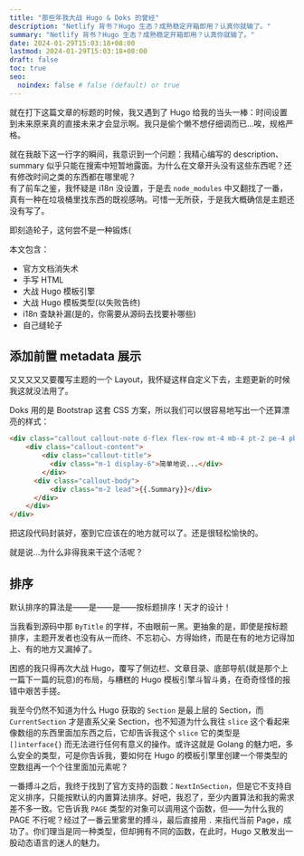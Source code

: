 ```yaml
---
title: "那些年我大战 Hugo & Doks 的曾经"
description: "Netlify 背书？Hugo 生态？成熟稳定开箱即用？认真你就输了。"
summary: "Netlify 背书？Hugo 生态？成熟稳定开箱即用？认真你就输了。"
date: 2024-01-29T15:03:18+08:00
lastmod: 2024-01-29T15:03:18+08:00
draft: false
toc: true
seo:
  noindex: false # false (default) or true
---
```


就在打下这篇文章的标题的时候，我又遇到了 Hugo 给我的当头一棒：时间设置到未来原来真的直接未来才会显示啊。我只是偷个懒不想仔细调而已...唉，规格严格。

就在我敲下这一行字的瞬间，我意识到一个问题：我精心编写的 description、summary 似乎只能在搜索中短暂地露面。为什么在文章开头没有这些东西呢？还有修改时间之类的东西都在哪里呢？  
有了前车之鉴，我怀疑是 i18n 没设置，于是去 `node_modules` 中又翻找了一番，真有一种在垃圾桶里找东西的既视感呐。可惜一无所获，于是我大概确信是主题还没有写了。

即刻造轮子，这何尝不是一种锻炼(

本文包含：

- 官方文档消失术
- 手写 HTML
- 大战 Hugo 模板引擎
- 大战 Hugo 模板类型(以失败告终)
- i18n 查缺补漏(是的，你需要从源码去找要补哪些)
- 自己缝轮子

## 添加前置 metadata 展示

又又又又又要覆写主题的一个 Layout，我怀疑这样自定义下去，主题更新的时候我这就没法用了。

Doks 用的是 Bootstrap 这套 CSS 方案，所以我们可以很容易地写出一个还算漂亮的样式：

```html
<div class="callout callout-note d-flex flex-row mt-4 mb-4 pt-2 pe-4 pb-2 ps-3">
    <div class="callout-content">
        <div class="callout-title">
          <div class="m-1 display-6">简单地说...</div>
        </div>
      <div class="callout-body">
          <div class="m-2 lead">{{.Summary}}</div>
      </div>
    </div>
</div>
```

把这段代码封装好，塞到它应该在的地方就可以了。还是很轻松愉快的。

就是说...为什么非得我来干这个活呢？

## 排序

默认排序的算法是——是——是——按标题排序！天才的设计！

当我看到源码中那 `ByTitle` 的字样，不由眼前一黑。更抽象的是，即使是按标题排序，主题开发者也没有从一而终、不忘初心、方得始终，而是在有的地方记得加上、有的地方又漏掉了。

困惑的我只得再次大战 Hugo，覆写了侧边栏、文章目录、底部导航(就是那个上一篇下一篇的玩意)的布局，与糟糕的 Hugo 模板引擎斗智斗勇，在奇奇怪怪的报错中艰苦手搓。

我至今仍然不知道为什么 Hugo 获取的 `Section` 是最上层的 Section，而 `CurrentSection` 才是直系父亲 Section，也不知道为什么我往 `slice` 这个看起来像数组的东西里面加东西之后，它却告诉我这个 `slice` 它的类型是 `[]interface{}` 而无法进行任何有意义的操作。或许这就是 Golang 的魅力吧，多么安全的类型，可是你告诉我，要如何在 Hugo 的模板引擎里创建一个带类型的空数组再一个个往里面加元素呢？

一番搏斗之后，我终于找到了官方支持的函数：`NextInSection`，但是它不支持自定义排序，只能按默认的内置算法排序。好吧，我忍了，至少内置算法和我的需求差不多一致。它告诉我 `PAGE` 类型的对象可以调用这个函数，但——为什么我的 PAGE 不行呢？经过了一番云里雾里的搏斗，最后直接用 `.` 来指代当前 Page，成功了。你们理当是同一种类型，但却拥有不同的函数，在此时，Hugo 又散发出一股动态语言的迷人的魅力。
